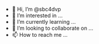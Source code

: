 - 👋 Hi, I’m @sbc4dvp
- 👀 I’m interested in ...
- 🌱 I’m currently learning ...
- 💞️ I’m looking to collaborate on ...
- 📫 How to reach me ...

<!---
sbc4dvp/sbc4dvp is a ✨ special ✨ repository because its `README.md` (this file) appears on your GitHub profile.
You can click the Preview link to take a look at your changes.
--->
